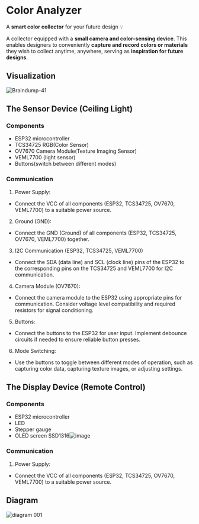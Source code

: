 # Color Analyzer
A **smart color collector** for your future design 💡 

A collector equipped with a **small camera and color-sensing device**. This enables designers to conveniently **capture and record colors or materials** they wish to collect anytime, anywhere, serving as **inspiration for future designs**.


## Visualization
![Braindump-41](https://github.com/yinyin13/lumiere/assets/148395165/aa7f0345-1a8c-4b89-a30b-348738f54d1c)

## The Sensor Device (Ceiling Light)
### Components
- ESP32 microcontroller
- TCS34725 RGB(Color Sensor)
- OV7670 Camera Module(Texture Imaging Sensor)
- VEML7700 (light sensor)
- Buttons(switch between different modes)


### Communication
1. Power Supply:
- Connect the VCC of all components (ESP32, TCS34725, OV7670, VEML7700) to a suitable power source.
2. Ground (GND):
- Connect the GND (Ground) of all components (ESP32, TCS34725, OV7670, VEML7700) together. 
3. I2C Communication (ESP32, TCS34725, VEML7700)
- Connect the SDA (data line) and SCL (clock line) pins of the ESP32 to the corresponding pins on the TCS34725 and VEML7700 for I2C communication.
4. Camera Module (OV7670):
- Connect the camera module to the ESP32 using appropriate pins for communication. Consider voltage level compatibility and required resistors for signal conditioning.
5. Buttons:
- Connect the buttons to the ESP32 for user input. Implement debounce circuits if needed to ensure reliable button presses.
6. Mode Switching:
- Use the buttons to toggle between different modes of operation, such as capturing color data, capturing texture images, or adjusting settings.

## The Display Device (Remote Control)
### Components
- ESP32 microcontroller
- LED
- Stepper gauge
- OLED screen  SSD1316![image](https://github.com/liliana0514/Color-Analyzer/assets/148395601/f05903c3-4662-4ec9-a959-8ad170737364)



### Communication
1. Power Supply:
- Connect the VCC of all components (ESP32, TCS34725, OV7670, VEML7700) to a suitable power source.


## Diagram
![diagram 001](https://github.com/yinyin13/lumiere/assets/148395165/837b9d80-019b-4136-94b9-cce0888619b1)
